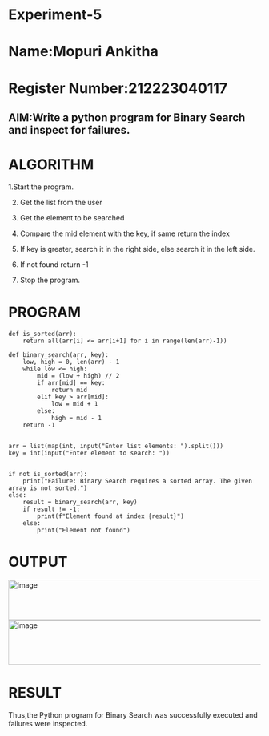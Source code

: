 # Experiment-5
# Name:Mopuri Ankitha
# Register Number:212223040117
## AIM:Write a python program for Binary Search and inspect for failures. 

# ALGORITHM
 1.Start the program.

2. Get the list from the user

3. Get the element to be searched

4. Compare the mid element with the key, if same return the index

5. If key is greater, search it in the right side, else search it in the left side.

6. If not found return -1

7. Stop the program. 

 # PROGRAM
```
def is_sorted(arr):
    return all(arr[i] <= arr[i+1] for i in range(len(arr)-1))

def binary_search(arr, key):
    low, high = 0, len(arr) - 1
    while low <= high:
        mid = (low + high) // 2
        if arr[mid] == key:
            return mid
        elif key > arr[mid]:
            low = mid + 1
        else:
            high = mid - 1
    return -1


arr = list(map(int, input("Enter list elements: ").split()))
key = int(input("Enter element to search: "))


if not is_sorted(arr):
    print("Failure: Binary Search requires a sorted array. The given array is not sorted.")
else:
    result = binary_search(arr, key)
    if result != -1:
        print(f"Element found at index {result}")
    else:
        print("Element not found")

```

 # OUTPUT
 <img width="877" height="80" alt="image" src="https://github.com/user-attachments/assets/c6430d52-8424-430f-993a-825f8b5b3c1c" />

 <img width="927" height="89" alt="image" src="https://github.com/user-attachments/assets/351bb546-d307-4a86-8d28-3eef27ab1637" />

# RESULT
Thus,the Python program for Binary Search was successfully executed and failures were inspected.
